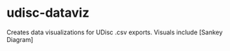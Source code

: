 # udisc-dataviz
Creates data visualizations for UDisc .csv exports. Visuals include [Sankey Diagram]
